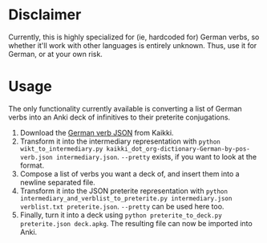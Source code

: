 # Disclaimer

Currently, this is highly specialized for (ie, hardcoded for) German verbs, so whether it'll work with other languages is entirely unknown. Thus, use it for German, or at your own risk.

# Usage

The only functionality currently available is converting a list of German verbs into an Anki deck of infinitives to their preterite conjugations.

1. Download the [German verb JSON](https://kaikki.org/dictionary/German/by-pos-verb/kaikki_dot_org-dictionary-German-by-pos-verb.json) from Kaikki.
2. Transform it into the intermediary representation with `python wikt_to_intermediary.py kaikki_dot_org-dictionary-German-by-pos-verb.json intermediary.json`. `--pretty` exists, if you want to look at the format.
3. Compose a list of verbs you want a deck of, and insert them into a newline separated file.
4. Transform it into the JSON preterite representation with `python intermediary_and_verblist_to_preterite.py intermediary.json verblist.txt preterite.json`. `--pretty` can be used here too.
5. Finally, turn it into a deck using `python preterite_to_deck.py preterite.json deck.apkg`. The resulting file can now be imported into Anki.
